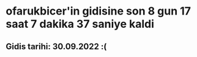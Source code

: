 # ofarukbicer'in gidisine son 8 gun 17 saat 7 dakika 37 saniye kaldi

## Gidis tarihi: 30.09.2022 :(